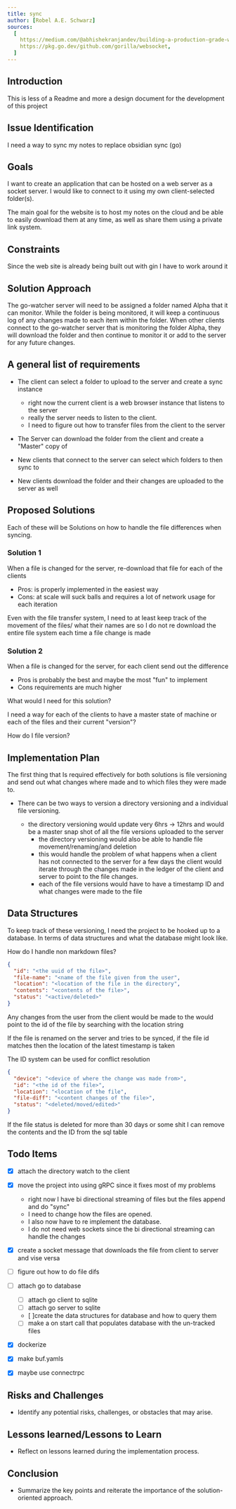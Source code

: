 ```yaml
---
title: sync
author: [Robel A.E. Schwarz]
sources:
  [
    https://medium.com/@abhishekranjandev/building-a-production-grade-websocket-for-notifications-with-golang-and-gin-a-detailed-guide-5b676dcfbd5a,
    https://pkg.go.dev/github.com/gorilla/websocket,
  ]
---
```


## Introduction

This is less of a Readme and more a design document for the development of this project

## Issue Identification

I need a way to sync my notes to replace obsidian sync (go)

## Goals

I want to create an application that can be hosted on a web server as a socket server.
I would like to connect to it using my own client-selected folder(s).

The main goal for the website is to host my notes on the cloud and be able to
easily download them at any time,
as well as share them using a private link system.

## Constraints

Since the web site is already being built out with gin I have to work around it

## Solution Approach

The go-watcher server will need to be assigned a folder named Alpha that
it can monitor. While the folder is being monitored, it will keep a
continuous log of any changes made to each item within the folder. When
other clients connect to the go-watcher server that is monitoring the folder
Alpha, they will download the folder and then continue to monitor it or add to
the server for any future changes.

## A general list of requirements

- The client can select a folder to upload to the server and create a sync instance

  - right now the current client is a web browser instance that listens to the server
  - really the server needs to listen to the client.
  - I need to figure out how to transfer files from the client to the server

- The Server can download the folder from the client and create a "Master" copy of
- New clients that connect to the server can select which folders to then sync to
- New clients download the folder and their changes are uploaded to the server
  as well

## Proposed Solutions

Each of these will be Solutions on how to handle the file
differences when syncing.

### Solution 1

When a file is changed for the server, re-download that file
for each of the clients

- Pros:
  is properly implemented in the easiest way
- Cons:
  at scale will suck balls and requires a lot of network usage for each iteration

Even with the file transfer system, I need to at least keep track of the
movement of the files/ what their names are so I do not re download the entire
file system each time a file change is made

### Solution 2

When a file is changed for the server, for each client send out the difference

- Pros
  is probably the best and maybe the most "fun" to implement
- Cons
  requirements are much higher

What would I need for this solution?

I need a way for each of the clients to have a master state of machine
or each of the files and their current "version"?

How do I file version?

## Implementation Plan

The first thing that Is required effectively for both solutions is file
versioning and send out what changes where made and to which files they were
made to.

- There can be two ways to version a directory versioning and a individual file
  versioning.

  - the directory versioning would update very 6hrs -> 12hrs and would be a
    master snap shot of all the file versions
    uploaded to the server
    - the directory versioning would also be able to handle file
      movement/renaming/and deletion
    - this would handle the problem of what happens when a client
      has not connected to the server for a few days
      the client would iterate through the changes made in the ledger of the
      client and server to point to the file changes.
    - each of the file versions would have to have a timestamp ID and what
      changes were made to the file

## Data Structures

To keep track of these versioning, I need the project to be hooked up to a database.
In terms of data structures and what the database might look like.

How do I handle non markdown files?

```json file
{
  "id": "<the uuid of the file>",
  "file-name": "<name of the file given from the user",
  "location": "<location of the file in the directory",
  "contents": "<contents of the file>",
  "status": "<active/deleted>"
}
```

Any changes from the user from the client would be made to the
would point to the id of the file by searching with the location string

If the file is renamed on the server and tries to be synced, if the
file id matches then the location of the latest timestamp is taken

The ID system can be used for conflict resolution

```json file-change-{timestamp}
{
  "device": "<device of where the change was made from>",
  "id": "<the id of the file>",
  "location": "<location of the file",
  "file-diff": "<content changes of the file>",
  "status": "<deleted/moved/edited>"
}
```

If the file status is deleted for more than 30 days or some shit I can remove
the contents and the ID from the sql table

## Todo Items

- [x] attach the directory watch to the client
- [x] move the project into using gRPC since it fixes most of my problems

  - right now I have bi directional streaming of files but the files append
    and do "sync"
  - I need to change how the files are opened.
  - I also now have to re implement the database.
  - I do not need web sockets since the bi directional streaming can handle the changes

- [x] create a socket message that downloads the file from client to server
      and vise versa
- [ ] figure out how to do file difs
- [ ] attach go to database
  - [ ] attach go client to sqlite
  - [ ] attach go server to sqlite

  - [ ]create the data structures for database and how to query them
  - [ ] make a on start call that populates database with the un-tracked files
- [x] dockerize
- [x] make buf.yamls
- [x] maybe use connectrpc

## Risks and Challenges

- Identify any potential risks, challenges, or obstacles that may arise.

## Lessons learned/Lessons to Learn

- Reflect on lessons learned during the implementation process.

## Conclusion

- Summarize the key points and reiterate the importance of the
  solution-oriented approach.
